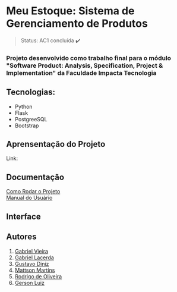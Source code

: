 # Meu Estoque: Sistema de Gerenciamento de Produtos

> Status: AC1 concluída ✔️

### Projeto desenvolvido como trabalho final para o módulo "Software Product: Analysis, Specification, Project & Implementation" da Faculdade Impacta Tecnologia

## Tecnologias:

+ Python
+ Flask
+ PostgreeSQL
+ Bootstrap

## Aprensentação do Projeto
Link: 

## Documentação
<a href="https://github.com/nordffa/projeto-final-impacta/blob/main/TUTORIAL.md" target="_blank">Como Rodar o Projeto</a><br>
<a href="https://docs.google.com/document/d/1h6-zxGc2JDp2X-lIJJK4LIyirM9cmFceSaaLQiXtJqk/" target="_blank">Manual do Usuário</a>

## Interface


## Autores
1. <a href="https://github.com/nordffa" target="_blank">Gabriel Vieira</a>
2. <a href="https://github.com/lacerdagb" target="_blank">Gabriel Lacerda</a>
3. <a href="https://github.com/gudnz" target="_blank">Gustavo Diniz</a>
4. <a href="https://github.com/MattsonMartins" target="_blank">Mattson Martins</a>
5. <a href="https://github.com/rodri2024-n" target="_blank">Rodrigo de Oliveira</a>
6. <a href="https://github.com/gersonluizdev" target="_blank">Gerson Luiz</a>
